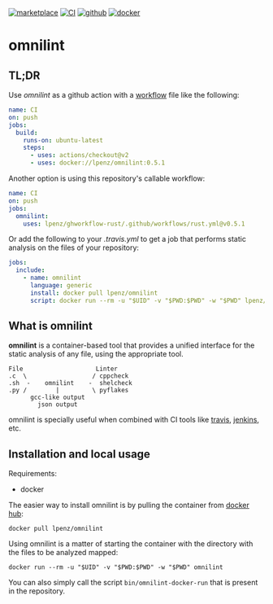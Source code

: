 [![marketplace](https://img.shields.io/badge/marketplace-omnilint-blue?logo=crosshair)](https://github.com/marketplace/actions/ghaction-omnilint)
[![CI](https://github.com/lpenz/omnilint/actions/workflows/ci.yml/badge.svg)](https://github.com/lpenz/omnilint/actions/workflows/ci.yml)
[![github](https://img.shields.io/github/v/release/lpenz/omnilint?include_prereleases&label=release&logo=github)](https://github.com/lpenz/omnilint/releases)
[![docker](https://img.shields.io/docker/v/lpenz/omnilint?label=release&logo=docker&sort=semver)](https://hub.docker.com/repository/docker/lpenz/omnilint)

# omnilint


## TL;DR

Use *omnilint* as a github action with a
[workflow](https://help.github.com/en/actions/automating-your-workflow-with-github-actions/configuring-a-workflow)
file like the following:

```yaml
name: CI
on: push
jobs:
  build:
    runs-on: ubuntu-latest
    steps:
      - uses: actions/checkout@v2
      - uses: docker://lpenz/omnilint:0.5.1
```

Another option is using this repository's callable workflow:

```yaml
name: CI
on: push
jobs:
  omnilint:
    uses: lpenz/ghworkflow-rust/.github/workflows/rust.yml@v0.5.1
```

Or add the following to your *.travis.yml* to get a job that performs
static analysis on the files of your repository:

```yaml
jobs:
  include:
    - name: omnilint
      language: generic
      install: docker pull lpenz/omnilint
      script: docker run --rm -u "$UID" -v "$PWD:$PWD" -w "$PWD" lpenz/omnilint
```


## What is omnilint

**omnilint** is a container-based tool that provides a unified interface for the
static analysis of any file, using the appropriate tool.

    File                    Linter
    .c  \                  / cppcheck
    .sh  -    omnilint    -  shelcheck
    .py /        |         \ pyflakes
          gcc-like output
            json output


omnilint is specially useful when combined with CI tools
like [travis](https://travis-ci.org), [jenkins](https://jenkins.io), etc.


## Installation and local usage

Requirements:
- docker


The easier way to install omnilint is by pulling the container from
[docker hub](https://hub.docker.com/r/lpenz/omnilint/):

    docker pull lpenz/omnilint

Using omnilint is a matter of starting the container with the directory with the
files to be analyzed mapped:

    docker run --rm -u "$UID" -v "$PWD:$PWD" -w "$PWD" omnilint

You can also simply call the script `bin/omnilint-docker-run` that is present in
the repository.

